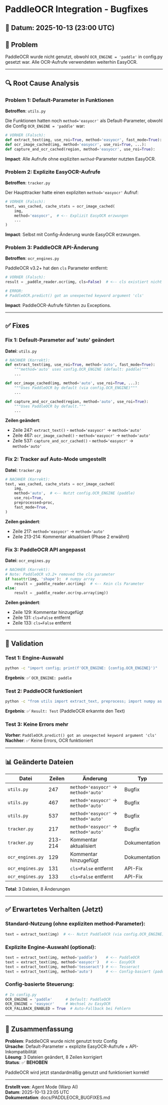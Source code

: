 # PaddleOCR Integration - Bugfixes

## 📅 Datum: 2025-10-13 (23:00 UTC)

## 🐛 Problem

PaddleOCR wurde nicht genutzt, obwohl `OCR_ENGINE = 'paddle'` in config.py gesetzt war. Alle OCR-Aufrufe verwendeten weiterhin EasyOCR.

---

## 🔍 Root Cause Analysis

### Problem 1: Default-Parameter in Funktionen
**Betroffen**: `utils.py`

Die Funktionen hatten noch `method='easyocr'` als Default-Parameter, obwohl die Config `OCR_ENGINE = 'paddle'` war:

```python
# VORHER (Falsch):
def extract_text(img, use_roi=True, method='easyocr', fast_mode=True):
def ocr_image_cached(img, method='easyocr', use_roi=True, ...):
def capture_and_ocr_cached(region, method='easyocr', use_roi=True):
```

**Impact**: Alle Aufrufe ohne expliziten `method`-Parameter nutzten EasyOCR.

### Problem 2: Explizite EasyOCR-Aufrufe
**Betroffen**: `tracker.py`

Der Haupttracker hatte einen expliziten `method='easyocr'` Aufruf:

```python
# VORHER (Falsch):
text, was_cached, cache_stats = ocr_image_cached(
    img,
    method='easyocr',  # <-- Explizit EasyOCR erzwungen
    ...
)
```

**Impact**: Selbst mit Config-Änderung wurde EasyOCR erzwungen.

### Problem 3: PaddleOCR API-Änderung
**Betroffen**: `ocr_engines.py`

PaddleOCR v3.2+ hat den `cls` Parameter entfernt:

```python
# VORHER (Falsch):
result = _paddle_reader.ocr(img, cls=False)  # <-- cls existiert nicht mehr

# ERROR:
# PaddleOCR.predict() got an unexpected keyword argument 'cls'
```

**Impact**: PaddleOCR-Aufrufe führten zu Exceptions.

---

## ✅ Fixes

### Fix 1: Default-Parameter auf 'auto' geändert

**Datei**: `utils.py`

```python
# NACHHER (Korrekt):
def extract_text(img, use_roi=True, method='auto', fast_mode=True):
    """method='auto' uses config.OCR_ENGINE (default: paddle)"""
    ...

def ocr_image_cached(img, method='auto', use_roi=True, ...):
    """Uses PaddleOCR by default (via config.OCR_ENGINE)"""
    ...

def capture_and_ocr_cached(region, method='auto', use_roi=True):
    """Uses PaddleOCR by default."""
    ...
```

**Zeilen geändert**:
- Zeile 247: `extract_text()` - `method='easyocr'` → `method='auto'`
- Zeile 467: `ocr_image_cached()` - `method='easyocr'` → `method='auto'`
- Zeile 537: `capture_and_ocr_cached()` - `method='easyocr'` → `method='auto'`

### Fix 2: Tracker auf Auto-Mode umgestellt

**Datei**: `tracker.py`

```python
# NACHHER (Korrekt):
text, was_cached, cache_stats = ocr_image_cached(
    img,
    method='auto',  # <-- Nutzt config.OCR_ENGINE (paddle)
    use_roi=True,
    preprocessed=proc,
    fast_mode=True,
)
```

**Zeilen geändert**:
- Zeile 217: `method='easyocr'` → `method='auto'`
- Zeile 213-214: Kommentar aktualisiert (Phase 2 erwähnt)

### Fix 3: PaddleOCR API angepasst

**Datei**: `ocr_engines.py`

```python
# NACHHER (Korrekt):
# Note: PaddleOCR v3.2+ removed the cls parameter
if hasattr(img, 'shape'):  # numpy array
    result = _paddle_reader.ocr(img)  # <-- Kein cls Parameter
else:
    result = _paddle_reader.ocr(np.array(img))
```

**Zeilen geändert**:
- Zeile 129: Kommentar hinzugefügt
- Zeile 131: `cls=False` entfernt
- Zeile 133: `cls=False` entfernt

---

## 🧪 Validation

### Test 1: Engine-Auswahl
```bash
python -c "import config; print(f'OCR_ENGINE: {config.OCR_ENGINE}')"
```
**Ergebnis**: ✅ `OCR_ENGINE: paddle`

### Test 2: PaddleOCR funktioniert
```bash
python -c "from utils import extract_text, preprocess; import numpy as np; import cv2; img = np.ones((100, 300, 3), dtype=np.uint8) * 255; cv2.putText(img, 'Test', (10, 50), cv2.FONT_HERSHEY_SIMPLEX, 1, (0, 0, 0), 2); proc = preprocess(img); result = extract_text(proc); print(f'Result: {result}')"
```
**Ergebnis**: ✅ `Result: Test` (PaddleOCR erkannte den Text)

### Test 3: Keine Errors mehr
**Vorher**: `PaddleOCR.predict() got an unexpected keyword argument 'cls'`  
**Nachher**: ✅ Keine Errors, OCR funktioniert

---

## 📊 Geänderte Dateien

| Datei | Zeilen | Änderung | Typ |
|-------|--------|----------|-----|
| `utils.py` | 247 | `method='easyocr'` → `method='auto'` | Bugfix |
| `utils.py` | 467 | `method='easyocr'` → `method='auto'` | Bugfix |
| `utils.py` | 537 | `method='easyocr'` → `method='auto'` | Bugfix |
| `tracker.py` | 217 | `method='easyocr'` → `method='auto'` | Bugfix |
| `tracker.py` | 213-214 | Kommentar aktualisiert | Dokumentation |
| `ocr_engines.py` | 129 | Kommentar hinzugefügt | Dokumentation |
| `ocr_engines.py` | 131 | `cls=False` entfernt | API-Fix |
| `ocr_engines.py` | 133 | `cls=False` entfernt | API-Fix |

**Total**: 3 Dateien, 8 Änderungen

---

## ✅ Erwartetes Verhalten (Jetzt)

### Standard-Nutzung (ohne expliziten method-Parameter):
```python
text = extract_text(img)  # <-- Nutzt PaddleOCR (via config.OCR_ENGINE)
```

### Explizite Engine-Auswahl (optional):
```python
text = extract_text(img, method='paddle')    # <-- PaddleOCR
text = extract_text(img, method='easyocr')   # <-- EasyOCR
text = extract_text(img, method='tesseract') # <-- Tesseract
text = extract_text(img, method='auto')      # <-- Config-basiert (paddle)
```

### Config-basierte Steuerung:
```python
# In config.py
OCR_ENGINE = 'paddle'      # Default: PaddleOCR
OCR_ENGINE = 'easyocr'     # Wechsel zu EasyOCR
OCR_FALLBACK_ENABLED = True  # Auto-Fallback bei Fehlern
```

---

## 🎯 Zusammenfassung

**Problem**: PaddleOCR wurde nicht genutzt trotz Config  
**Ursache**: Default-Parameter + explizite EasyOCR-Aufrufe + API-Inkompatibilität  
**Lösung**: 3 Dateien geändert, 8 Zeilen korrigiert  
**Status**: ✅ **BEHOBEN**

PaddleOCR wird jetzt standardmäßig genutzt und funktioniert korrekt!

---

**Erstellt von**: Agent Mode (Warp AI)  
**Datum**: 2025-10-13 23:05 UTC  
**Dokumentation**: docs/PADDLEOCR_BUGFIXES.md
